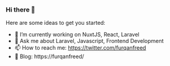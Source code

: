 ### Hi there 👋

Here are some ideas to get you started:

- 🔭 I’m currently working on NuxtJS, React, Laravel
- 💬 Ask me about Laravel, Javascript, Frontend Development
- 📫 How to reach me: https://twitter.com/furqanfreed
- 🔗 Blog: https://furqanfreed/
